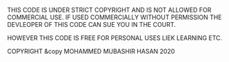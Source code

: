 THIS CODE  IS UNDER STRICT COPYRIGHT AND IS NOT ALLOWED FOR COMMERCIAL USE. IF USED COMMERCIALLY WITHOUT PERMISSION THE DEVLEOPER OF THIS CODE CAN SUE YOU IN THE COURT.

HOWEVER THIS CODE IS FREE FOR PERSONAL USES LIEK LEARNING ETC.




COPYRIGHT &copy MOHAMMED MUBASHIR HASAN 2020




